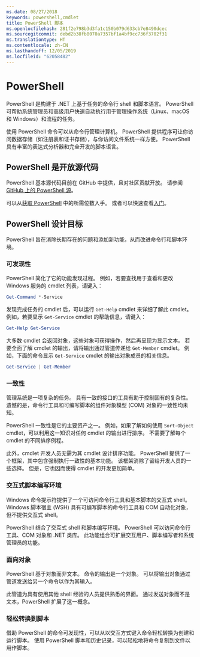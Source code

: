 ```yaml
---
ms.date: 08/27/2018
keywords: powershell,cmdlet
title: PowerShell 脚本
ms.openlocfilehash: 281f2e798b3d3fa1c150b079d633cb7e8490dcec
ms.sourcegitcommit: debd2b38fb8070a7357bf1a4bf9cc736f3702f31
ms.translationtype: HT
ms.contentlocale: zh-CN
ms.lasthandoff: 12/05/2019
ms.locfileid: "62058482"
---
```

# <a name="powershell"></a>PowerShell

PowerShell 是构建于 .NET 上基于任务的命令行 shell 和脚本语言。
PowerShell 可帮助系统管理员和高级用户快速自动执行用于管理操作系统（Linux、macOS 和 Windows）和流程的任务。

使用 PowerShell 命令可以从命令行管理计算机。 PowerShell 提供程序可让你访问数据存储（如注册表和证书存储），与你访问文件系统一样方便。 PowerShell 具有丰富的表达式分析器和完全开发的脚本语言。

## <a name="powershell-is-open-source"></a>PowerShell 是开放源代码

PowerShell 基本源代码目前在 GitHub 中提供，且对社区贡献开放。
请参阅 [GitHub 上的 PowerShell 源](https://github.com/powershell/powershell)。

可以从[获取 PowerShell](https://github.com/PowerShell/PowerShell#get-powershell) 中的所需位数入手。
或者可以快速查看[入门](https://github.com/PowerShell/PowerShell/blob/master/docs/learning-powershell)。

## <a name="powershell-design-goals"></a>PowerShell 设计目标

PowerShell 旨在消除长期存在的问题和添加新功能，从而改进命令行和脚本环境。

### <a name="discoverability"></a>可发现性

PowerShell 简化了它的功能发现过程。 例如，若要查找用于查看和更改 Windows 服务的 cmdlet 列表，请键入：

```powershell
Get-Command *-Service
```

发现完成任务的 cmdlet 后，可以运行 `Get-Help` cmdlet 来详细了解此 cmdlet。 例如，若要显示 `Get-Service` cmdlet 的帮助信息，请键入：

```powershell
Get-Help Get-Service
```

大多数 cmdlet 会返回对象，这些对象可获得操作，然后再呈现为显示文本。 若要全面了解 cmdlet 的输出，请将输出通过管道传递给 `Get-Member` cmdlet。 例如，下面的命令显示 `Get-Service` cmdlet 的输出对象成员的相关信息。

```powershell
Get-Service | Get-Member
```

### <a name="consistency"></a>一致性

管理系统是一项复杂的任务。 具有一致的接口的工具有助于控制固有的复杂性。 遗憾的是，命令行工具和可编写脚本的组件对象模型 (COM) 对象的一致性均未知。

PowerShell 一致性是它的主要资产之一。 例如，如果了解如何使用 `Sort-Object` cmdlet，可以利用这一知识对任何 cmdlet 的输出进行排序。 不需要了解每个 cmdlet 的不同排序例程。

此外，cmdlet 开发人员无需为其 cmdlet 设计排序功能。 PowerShell 提供了一个框架，其中包含强制执行一致性的基本功能。 该框架消除了留给开发人员的一些选择。 但是，它也因而使得 cmdlet 的开发更加简单。

### <a name="interactive-and-scripting-environments"></a>交互式脚本编写环境

Windows 命令提示符提供了一个可访问命令行工具和基本脚本的交互式 shell。 Windows 脚本宿主 (WSH) 具有可编写脚本的命令行工具和 COM 自动化对象，但不提供交互式 shell。

PowerShell 结合了交互式 shell 和脚本编写环境。 PowerShell 可以访问命令行工具、COM 对象和 .NET 类库。 此功能组合可扩展交互用户、脚本编写者和系统管理员的功能。

### <a name="object-orientation"></a>面向对象

PowerShell 基于对象而非文本。 命令的输出是一个对象。 可以将输出对象通过管道发送给另一个命令以作为其输入。

此管道为具有使用其他 shell 经验的人员提供熟悉的界面。 通过发送对象而不是文本，PowerShell 扩展了这一概念。

### <a name="easy-transition-to-scripting"></a>轻松转换到脚本

借助 PowerShell 的命令可发现性，可以从以交互方式键入命令轻松转换为创建和运行脚本。 使用 PowerShell 脚本和历史记录，可以轻松地将命令复制到文件以用作脚本。
